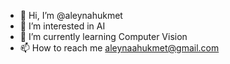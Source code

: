 - 👋 Hi, I’m @aleynahukmet
- 👀 I’m interested in AI
- 🌱 I’m currently learning Computer Vision
- 📫 How to reach me aleynaahukmet@gmail.com

<!---
aleynahukmet/aleynahukmet is a ✨ special ✨ repository because its `README.md` (this file) appears on your GitHub profile.
You can click the Preview link to take a look at your changes.
--->

